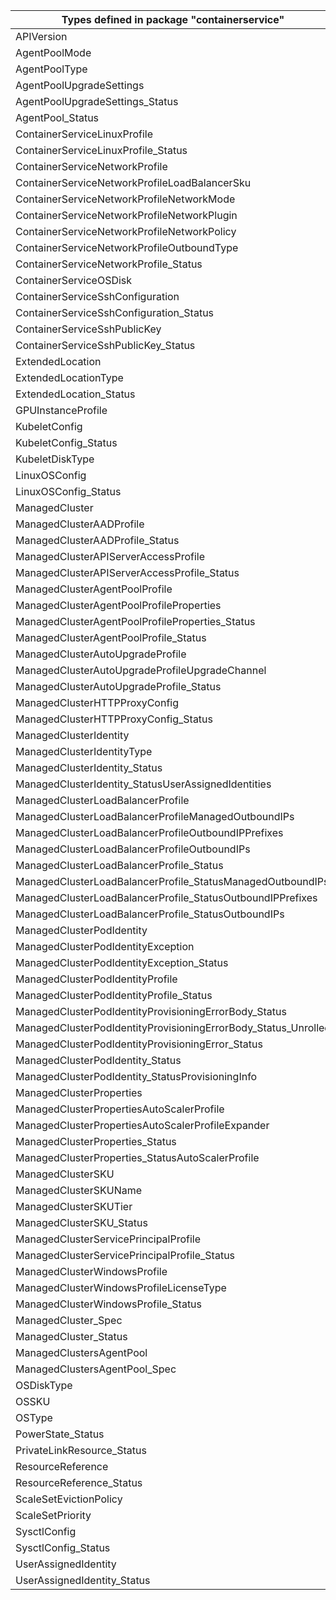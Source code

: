 | Types defined in package "containerservice"                    | v1alpha1api20210501 |
|----------------------------------------------------------------|---------------------|
| APIVersion                                                     | v1alpha1api20210501 |
| AgentPoolMode                                                  | v1alpha1api20210501 |
| AgentPoolType                                                  | v1alpha1api20210501 |
| AgentPoolUpgradeSettings                                       | v1alpha1api20210501 |
| AgentPoolUpgradeSettings_Status                                | v1alpha1api20210501 |
| AgentPool_Status                                               | v1alpha1api20210501 |
| ContainerServiceLinuxProfile                                   | v1alpha1api20210501 |
| ContainerServiceLinuxProfile_Status                            | v1alpha1api20210501 |
| ContainerServiceNetworkProfile                                 | v1alpha1api20210501 |
| ContainerServiceNetworkProfileLoadBalancerSku                  | v1alpha1api20210501 |
| ContainerServiceNetworkProfileNetworkMode                      | v1alpha1api20210501 |
| ContainerServiceNetworkProfileNetworkPlugin                    | v1alpha1api20210501 |
| ContainerServiceNetworkProfileNetworkPolicy                    | v1alpha1api20210501 |
| ContainerServiceNetworkProfileOutboundType                     | v1alpha1api20210501 |
| ContainerServiceNetworkProfile_Status                          | v1alpha1api20210501 |
| ContainerServiceOSDisk                                         | v1alpha1api20210501 |
| ContainerServiceSshConfiguration                               | v1alpha1api20210501 |
| ContainerServiceSshConfiguration_Status                        | v1alpha1api20210501 |
| ContainerServiceSshPublicKey                                   | v1alpha1api20210501 |
| ContainerServiceSshPublicKey_Status                            | v1alpha1api20210501 |
| ExtendedLocation                                               | v1alpha1api20210501 |
| ExtendedLocationType                                           | v1alpha1api20210501 |
| ExtendedLocation_Status                                        | v1alpha1api20210501 |
| GPUInstanceProfile                                             | v1alpha1api20210501 |
| KubeletConfig                                                  | v1alpha1api20210501 |
| KubeletConfig_Status                                           | v1alpha1api20210501 |
| KubeletDiskType                                                | v1alpha1api20210501 |
| LinuxOSConfig                                                  | v1alpha1api20210501 |
| LinuxOSConfig_Status                                           | v1alpha1api20210501 |
| ManagedCluster                                                 | v1alpha1api20210501 |
| ManagedClusterAADProfile                                       | v1alpha1api20210501 |
| ManagedClusterAADProfile_Status                                | v1alpha1api20210501 |
| ManagedClusterAPIServerAccessProfile                           | v1alpha1api20210501 |
| ManagedClusterAPIServerAccessProfile_Status                    | v1alpha1api20210501 |
| ManagedClusterAgentPoolProfile                                 | v1alpha1api20210501 |
| ManagedClusterAgentPoolProfileProperties                       | v1alpha1api20210501 |
| ManagedClusterAgentPoolProfileProperties_Status                | v1alpha1api20210501 |
| ManagedClusterAgentPoolProfile_Status                          | v1alpha1api20210501 |
| ManagedClusterAutoUpgradeProfile                               | v1alpha1api20210501 |
| ManagedClusterAutoUpgradeProfileUpgradeChannel                 | v1alpha1api20210501 |
| ManagedClusterAutoUpgradeProfile_Status                        | v1alpha1api20210501 |
| ManagedClusterHTTPProxyConfig                                  | v1alpha1api20210501 |
| ManagedClusterHTTPProxyConfig_Status                           | v1alpha1api20210501 |
| ManagedClusterIdentity                                         | v1alpha1api20210501 |
| ManagedClusterIdentityType                                     | v1alpha1api20210501 |
| ManagedClusterIdentity_Status                                  | v1alpha1api20210501 |
| ManagedClusterIdentity_StatusUserAssignedIdentities            | v1alpha1api20210501 |
| ManagedClusterLoadBalancerProfile                              | v1alpha1api20210501 |
| ManagedClusterLoadBalancerProfileManagedOutboundIPs            | v1alpha1api20210501 |
| ManagedClusterLoadBalancerProfileOutboundIPPrefixes            | v1alpha1api20210501 |
| ManagedClusterLoadBalancerProfileOutboundIPs                   | v1alpha1api20210501 |
| ManagedClusterLoadBalancerProfile_Status                       | v1alpha1api20210501 |
| ManagedClusterLoadBalancerProfile_StatusManagedOutboundIPs     | v1alpha1api20210501 |
| ManagedClusterLoadBalancerProfile_StatusOutboundIPPrefixes     | v1alpha1api20210501 |
| ManagedClusterLoadBalancerProfile_StatusOutboundIPs            | v1alpha1api20210501 |
| ManagedClusterPodIdentity                                      | v1alpha1api20210501 |
| ManagedClusterPodIdentityException                             | v1alpha1api20210501 |
| ManagedClusterPodIdentityException_Status                      | v1alpha1api20210501 |
| ManagedClusterPodIdentityProfile                               | v1alpha1api20210501 |
| ManagedClusterPodIdentityProfile_Status                        | v1alpha1api20210501 |
| ManagedClusterPodIdentityProvisioningErrorBody_Status          | v1alpha1api20210501 |
| ManagedClusterPodIdentityProvisioningErrorBody_Status_Unrolled | v1alpha1api20210501 |
| ManagedClusterPodIdentityProvisioningError_Status              | v1alpha1api20210501 |
| ManagedClusterPodIdentity_Status                               | v1alpha1api20210501 |
| ManagedClusterPodIdentity_StatusProvisioningInfo               | v1alpha1api20210501 |
| ManagedClusterProperties                                       | v1alpha1api20210501 |
| ManagedClusterPropertiesAutoScalerProfile                      | v1alpha1api20210501 |
| ManagedClusterPropertiesAutoScalerProfileExpander              | v1alpha1api20210501 |
| ManagedClusterProperties_Status                                | v1alpha1api20210501 |
| ManagedClusterProperties_StatusAutoScalerProfile               | v1alpha1api20210501 |
| ManagedClusterSKU                                              | v1alpha1api20210501 |
| ManagedClusterSKUName                                          | v1alpha1api20210501 |
| ManagedClusterSKUTier                                          | v1alpha1api20210501 |
| ManagedClusterSKU_Status                                       | v1alpha1api20210501 |
| ManagedClusterServicePrincipalProfile                          | v1alpha1api20210501 |
| ManagedClusterServicePrincipalProfile_Status                   | v1alpha1api20210501 |
| ManagedClusterWindowsProfile                                   | v1alpha1api20210501 |
| ManagedClusterWindowsProfileLicenseType                        | v1alpha1api20210501 |
| ManagedClusterWindowsProfile_Status                            | v1alpha1api20210501 |
| ManagedCluster_Spec                                            | v1alpha1api20210501 |
| ManagedCluster_Status                                          | v1alpha1api20210501 |
| ManagedClustersAgentPool                                       | v1alpha1api20210501 |
| ManagedClustersAgentPool_Spec                                  | v1alpha1api20210501 |
| OSDiskType                                                     | v1alpha1api20210501 |
| OSSKU                                                          | v1alpha1api20210501 |
| OSType                                                         | v1alpha1api20210501 |
| PowerState_Status                                              | v1alpha1api20210501 |
| PrivateLinkResource_Status                                     | v1alpha1api20210501 |
| ResourceReference                                              | v1alpha1api20210501 |
| ResourceReference_Status                                       | v1alpha1api20210501 |
| ScaleSetEvictionPolicy                                         | v1alpha1api20210501 |
| ScaleSetPriority                                               | v1alpha1api20210501 |
| SysctlConfig                                                   | v1alpha1api20210501 |
| SysctlConfig_Status                                            | v1alpha1api20210501 |
| UserAssignedIdentity                                           | v1alpha1api20210501 |
| UserAssignedIdentity_Status                                    | v1alpha1api20210501 |
